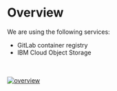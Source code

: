 
# Overview

We are using the following services:

  - GitLab container registry
  - IBM Cloud Object Storage

<br /><br />
<a class="zoom" href="../overview.png" target="_blank">
  <img :src="$withBase('/overview.png')" alt="overview">
</a>
<br /><br />
